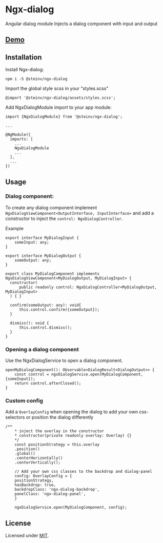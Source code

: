 # Ngx-dialog

Angular dialog module
Injects a dialog component with input and output

## [Demo](https://steinv.github.io/ngx-dialog/dist/demo)

## Installation

Install Ngx-dialog:

`npm i -S @steinv/ngx-dialog`

Import the global style scss in your "styles.scss"

```
@import '@steinv/ngx-dialog/assets/styles.scss';
```

Add NgxDialogModule import to your app module:

```
import {NgxDialogModule} from '@steinv/ngx-dialog';

...

@NgModule({
  imports: [
    ...
    NgxDialogModule
    ...
  ],
  ...
})
```

## Usage

### Dialog component:

To create any dialog component implement `NgxDialogViewComponent<OutputInterface, InputInterface>` and add a constructor to inject the `control: NgxDialogController`.

Example
```
export interface MyDialogInput {
    someInput: any;
}

export interface MyDialogOutput {
    someOutput: any;
}

export class MyDialogComponent implements NgxDialogViewComponent<MyDialogOutput, MyDialogInput> {
  constructor(
      public readonly control: NgxDialogController<MyDialogOutput, MyDialogInput>
  ) { }

  confirm(someOutput: any): void{
      this.control.confirm({someOutput});
  }

  dismiss(): void {
      this.control.dismiss();
  }
}
```

### Opening a dialog component

Use the NgxDialogService to open a dialog component. 

```
openMyDialogComponent(): Observable<DialogResult<DialogOutput>> {
    const control = ngxDialogService.open(MyDialogComponent, {someInput});
    return control.afterClosed();
}
```

### Custom config

Add a `OverlayConfig` when opening the dialog to add your own css-selectors or position the dialog differently
```
/**
    * inject the overlay in the constructor
    * constructor(private readonly overlay: Overlay) {}
    */ 
    const positionStrategy = this.overlay
    .position()
    .global()
    .centerHorizontally()
    .centerVertically();

    // Add your own css classes to the backdrop and dialog-panel
    config: OverlayConfig = {
    positionStrategy,
    hasBackdrop: true,
    backdropClass: 'ngx-dialog-backdrop',
    panelClass: 'ngx-dialog-panel',
    }

    ngxDialogService.open(MyDialogComponent, config);
```


## License

Licensed under [MIT](https://opensource.org/licenses/MIT).